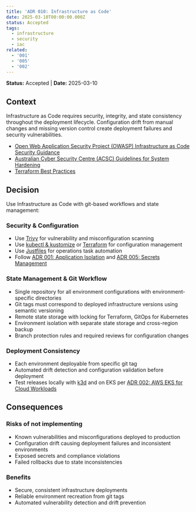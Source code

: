 ```yaml
---
title: 'ADR 010: Infrastructure as Code'
date: 2025-03-10T00:00:00.000Z
status: Accepted
tags:
  - infrastructure
  - security
  - iac
related:
  - '001'
  - '005'
  - '002'
---
```



**Status:** Accepted \| **Date:** 2025-03-10

## Context

Infrastructure as Code requires security, integrity, and state
consistency throughout the deployment lifecycle. Configuration drift
from manual changes and missing version control create deployment
failures and security vulnerabilities.

- [Open Web Application Security Project (OWASP) Infrastructure as Code
  Security
  Guidance](https://cheatsheetseries.owasp.org/cheatsheets/Infrastructure_as_Code_Security_Cheat_Sheet.html)
- [Australian Cyber Security Centre (ACSC) Guidelines for System
  Hardening](https://www.cyber.gov.au/resources-business-and-government/essential-cybersecurity/ism/cybersecurity-guidelines/guidelines-system-hardening)
- [Terraform Best
  Practices](https://developer.hashicorp.com/terraform/cloud-docs/recommended-practices)

## Decision

Use Infrastructure as Code with git-based workflows and state
management:

### Security & Configuration

- Use [Trivy](https://trivy.dev/latest/docs/configuration/) for
  vulnerability and misconfiguration scanning
- Use [kubectl &
  kustomize](https://kubectl.docs.kubernetes.io/guides/config_management/)
  or [Terraform](https://trivy.dev/latest/docs/coverage/iac/) for
  configuration management
- Use [Justfiles](https://just.systems/man/en/) for operations task
  automation
- Follow [ADR 001: Application Isolation](../security/001-isolation.qmd)
  and [ADR 005: Secrets
  Management](../security/005-secrets-management.qmd)

### State Management & Git Workflow

- Single repository for all environment configurations with
  environment-specific directories
- Git tags must correspond to deployed infrastructure versions using
  semantic versioning
- Remote state storage with locking for Terraform, GitOps for Kubernetes
- Environment isolation with separate state storage and cross-region
  backup
- Branch protection rules and required reviews for configuration changes

### Deployment Consistency

- Each environment deployable from specific git tag
- Automated drift detection and configuration validation before
  deployment
- Test releases locally with [k3d](https://k3d.io/stable/) and on EKS
  per [ADR 002: AWS EKS for Cloud
  Workloads](../operations/002-workloads.qmd)

## Consequences

### Risks of not implementing

- Known vulnerabilities and misconfigurations deployed to production
- Configuration drift causing deployment failures and inconsistent
  environments
- Exposed secrets and compliance violations
- Failed rollbacks due to state inconsistencies

### Benefits

- Secure, consistent infrastructure deployments
- Reliable environment recreation from git tags
- Automated vulnerability detection and drift prevention
